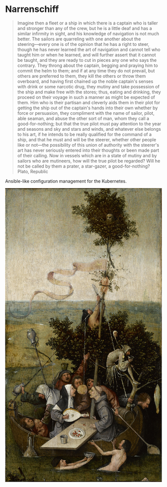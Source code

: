 # Narrenschiff

> Imagine then a fleet or a ship in which there is a captain who is taller and stronger than any of the crew, but he is a little deaf and has a similar infirmity in sight, and his knowledge of navigation is not much better. The sailors are quarreling with one another about the steering––every one is of the opinion that he has a right to steer, though he has never learned the art of navigation and cannot tell who taught him or when he learned, and will further assert that it cannot be taught, and they are ready to cut in pieces any one who says the contrary. They throng about the captain, begging and praying him to commit the helm to them; and if at any time they do not prevail, but others are preferred to them, they kill the others or throw them overboard, and having first chained up the noble captain's senses with drink or some narcotic drug, they mutiny and take possession of the ship and make free with the stores; thus, eating and drinking, they proceed on their voyage in such a manner as might be expected of them. Him who is their partisan and cleverly aids them in their plot for getting the ship out of the captain's hands into their own whether by force or persuasion, they compliment with the name of sailor, pilot, able seaman, and abuse the other sort of man, whom they call a good-for-nothing; but that the true pilot must pay attention to the year and seasons and sky and stars and winds, and whatever else belongs to his art, if he intends to be really qualified for the command of a ship, and that he must and will be the steerer, whether other people like or not––the possibility of this union of authority with the steerer's art has never seriously entered into their thoughts or been made part of their calling. Now in vessels which are in a state of mutiny and by sailors who are mutineers, how will the true pilot be regarded? Will he not be called by them a prater, a star-gazer, a good-for-nothing?
> Plato, Republic

Ansible-like configuration management for the Kubernetes.

![Hieronymus Bosch, Das Narrenschiff](docs/_static/hieronymus_bosch.jpg)

